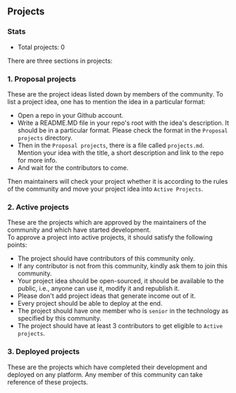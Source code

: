 ## Projects

### Stats

-   Total projects: 0

There are three sections in projects:

### 1. Proposal projects

These are the project ideas listed down by members of the community.
To list a project idea, one has to mention the idea in a particular format:

-   Open a repo in your Github account.
-   Write a README.MD file in your repo's root with the idea's description. It should be in a particular format. Please check the format in the `Proposal projects` directory.
-   Then in the `Proposal projects`, there is a file called `projects.md`. Mention your idea with the title, a short description and link to the repo for more info.
-   And wait for the contributors to come.

Then maintainers will check your project whether it is according to the rules of the community and move your project idea into `Active Projects`.

### 2. Active projects

These are the projects which are approved by the maintainers of the community and which have started development.  
 To approve a project into active projects, it should satisfy the following points:

-   The project should have contributors of this community only.
-   If any contributor is not from this community, kindly ask them to join this community.
-   Your project idea should be open-sourced, it should be available to the public, i.e., anyone can use it, modify it and republish it.
-   Please don't add project ideas that generate income out of it.
-   Every project should be able to deploy at the end.
-   The project should have one member who is `senior` in the technology as specified by this community.
-   The project should have at least 3 contributors to get eligible to `Active projects`.

### 3. Deployed projects

These are the projects which have completed their development and deployed on any platform. Any member of this community can take reference of these projects.
